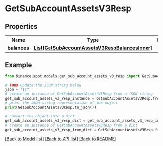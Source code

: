 # GetSubAccountAssetsV3Resp


## Properties

Name | Type | Description | Notes
------------ | ------------- | ------------- | -------------
**balances** | [**List[GetSubAccountAssetsV3RespBalancesInner]**](GetSubAccountAssetsV3RespBalancesInner.md) |  | [optional] 

## Example

```python
from binance.spot.models.get_sub_account_assets_v3_resp import GetSubAccountAssetsV3Resp

# TODO update the JSON string below
json = "{}"
# create an instance of GetSubAccountAssetsV3Resp from a JSON string
get_sub_account_assets_v3_resp_instance = GetSubAccountAssetsV3Resp.from_json(json)
# print the JSON string representation of the object
print(GetSubAccountAssetsV3Resp.to_json())

# convert the object into a dict
get_sub_account_assets_v3_resp_dict = get_sub_account_assets_v3_resp_instance.to_dict()
# create an instance of GetSubAccountAssetsV3Resp from a dict
get_sub_account_assets_v3_resp_from_dict = GetSubAccountAssetsV3Resp.from_dict(get_sub_account_assets_v3_resp_dict)
```
[[Back to Model list]](../README.md#documentation-for-models) [[Back to API list]](../README.md#documentation-for-api-endpoints) [[Back to README]](../README.md)


